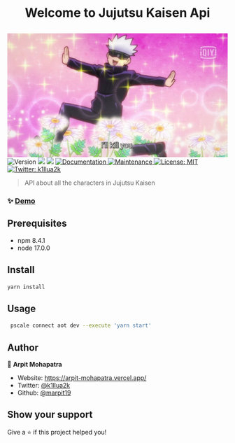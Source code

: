 <h1 align="center">Welcome to Jujutsu Kaisen Api</h1>

<h2>
<img align='left' src="images/pic.jpg" alt="chad">
</h2>

<p>
  <img alt="Version" src="https://img.shields.io/badge/version-1.0.0-blue.svg?cacheSeconds=2592000" />
  <img src="https://img.shields.io/badge/npm-8.4.1-blue.svg" />
  <img src="https://img.shields.io/badge/node-17.0.0-blue.svg" />
  <a href="https://github.com/marpit19/Jujutsu-Kaisen-API/blob/main/README.md" target="_blank">
    <img alt="Documentation" src="https://img.shields.io/badge/documentation-yes-brightgreen.svg" />
  </a>
  <a href="https://github.com/marpit19/Attack-on-Titan-API/graphs/commit-activity" target="_blank">
    <img alt="Maintenance" src="https://img.shields.io/badge/Maintained%3F-yes-green.svg" />
  </a>
  <a href="#" target="_blank">
    <img alt="License: MIT" src="https://img.shields.io/github/license/marpit19/Jujutsu Kaisen Api" />
  </a>
  <a href="https://twitter.com/k1llua2k" target="_blank">
    <img alt="Twitter: k1llua2k" src="https://img.shields.io/twitter/follow/k1llua2k.svg?style=social" />
  </a>
</p>

> API about all the characters in Jujutsu Kaisen

### ✨ [Demo](http://localhost:3000/api/characters/)

## Prerequisites

- npm 8.4.1
- node 17.0.0

## Install

```sh
yarn install
```

## Usage

```sh
 pscale connect aot dev --execute 'yarn start'
```

## Author

👤 **Arpit Mohapatra**

* Website: https://arpit-mohapatra.vercel.app/
* Twitter: [@k1llua2k](https://twitter.com/k1llua2k)
* Github: [@marpit19](https://github.com/marpit19)

## Show your support

Give a ⭐️ if this project helped you!